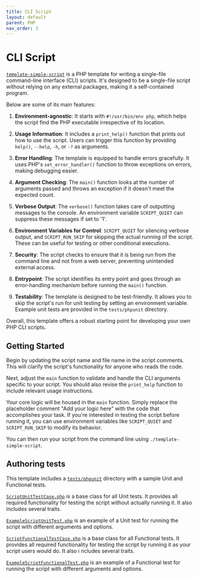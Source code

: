 ```yaml
---
title: CLI Script
layout: default
parent: PHP
nav_order: 3
---
```


# CLI Script

[`template-simple-script`](https://github.com/AlexSkrypnyk/scaffold/blob/main/template-simple-script)
is a PHP template for writing a single-file command-line interface (CLI)
scripts. It's designed to be a single-file script without relying on any
external packages, making it a self-contained program. 

Below are some of its main features:

1. **Environment-agnostic**: It starts with `#!/usr/bin/env php`, which helps
   the script find the PHP executable irrespective of its location.

2. **Usage Information**: It includes a `print_help()` function that prints out
   how to use the script. Users can trigger this function by providing `help()`,
   `--help`, `-h`, or `-?` as arguments.

3. **Error Handling**: The template is equipped to handle errors gracefully. It
   uses PHP's `set_error_handler()` function to throw exceptions on errors, making
   debugging easier.

4. **Argument Checking**: The `main()` function looks at the number of arguments
   passed and throws an exception if it doesn't meet the expected count.

5. **Verbose Output**: The `verbose()` function takes care of outputting messages
   to the console. An environment variable `SCRIPT_QUIET` can suppress these
   messages if set to '1'.

6. **Environment Variables for Control**: `SCRIPT_QUIET` for silencing verbose
   output, and `SCRIPT_RUN_SKIP` for skipping the actual running of the script.
   These can be useful for testing or other conditional executions.

7. **Security**: The script checks to ensure that it is being run from the
   command line and not from a web server, preventing unintended external
   access.

8. **Entrypoint**: The script identifies its entry point and goes through an
   error-handling mechanism before running the `main()` function.

9. **Testability**: The template is designed to be test-friendly. It allows you
   to skip the script's run for unit testing by setting an environment variable.
   Example unit tests are provided in the `tests/phpunit` directory.

Overall, this template offers a robust starting point for developing your own
PHP CLI scripts.

## Getting Started

Begin by updating the script name and file name in the script comments. This
will clarify the script's functionality for anyone who reads the code.

Next, adjust the `main` function to validate and handle the CLI arguments 
specific to your script. You should also revise the `print_help` function to 
include relevant usage instructions.

Your core logic will be housed in the `main` function. Simply replace the
placeholder comment "Add your logic here" with the code that accomplishes your
task. If you're interested in testing the script before running it, you can use
environment variables like `SCRIPT_QUIET` and `SCRIPT_RUN_SKIP` to modify its
behavior.

You can then run your script from the command line using `./template-simple-script`.

## Authoring tests

This template includes a [`tests/phpunit`](https://github.com/AlexSkrypnyk/scaffold/tree/main/tests/phpunit)
directory with a sample Unit and Functional tests. 

[`ScriptUnitTestCase.php`](https://github.com/AlexSkrypnyk/scaffold/blob/main/tests/phpunit/Unit/ScriptUnitTestCase.php)
is a base class for all Unit tests. It provides all required functionality for 
testing the script without actually running it. It also includes several traits.

[`ExampleScriptUnitTest.php`](https://github.com/AlexSkrypnyk/scaffold/blob/main/tests/phpunit/Unit/ExampleScriptUnitTest.php)
is an example of a Unit test for running the script with different arguments and 
options.

[`ScriptFunctionalTestCase.php`](https://github.com/AlexSkrypnyk/scaffold/blob/main/tests/phpunit/Functional/ScriptFunctionalTestCase.php)
is a base class for all Functional tests. It provides all required functionality 
for testing the script by running it as your script users would do. It also i
ncludes several traits.

[`ExampleScriptFunctionalTest.php`](https://github.com/AlexSkrypnyk/scaffold/blob/main/tests/phpunit/Functional/ExampleScriptFunctionalTest.php)
is an example of a Functional test for running the script with different 
arguments and options.
